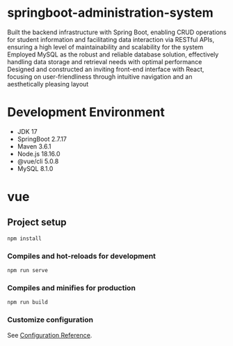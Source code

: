 # springboot-administration-system

Built the backend infrastructure with Spring Boot, enabling CRUD operations for student information and facilitating data interaction via RESTful APIs, ensuring a high level of maintainability and scalability for the system
Employed MySQL as the robust and reliable database solution, effectively handling data storage and retrieval needs with optimal performance
Designed and constructed an inviting front-end interface with React, focusing on user-friendliness through intuitive navigation and an aesthetically pleasing layout

# Development Environment

- JDK 17
- SpringBoot 2.7.17
- Maven 3.6.1
- Node.js 18.16.0
- @vue/cli 5.0.8
- MySQL 8.1.0

# vue

## Project setup
```
npm install
```

### Compiles and hot-reloads for development
```
npm run serve
```

### Compiles and minifies for production
```
npm run build
```

### Customize configuration
See [Configuration Reference](https://cli.vuejs.org/config/).
